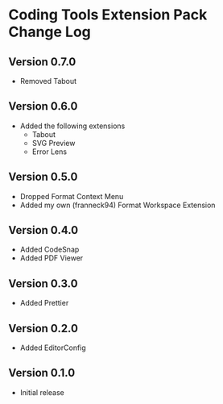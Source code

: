 # Coding Tools Extension Pack Change Log

## Version 0.7.0

- Removed Tabout

## Version 0.6.0

- Added the following extensions
  - Tabout
  - SVG Preview
  - Error Lens

## Version 0.5.0

- Dropped Format Context Menu
- Added my own (franneck94) Format Workspace Extension

## Version 0.4.0

- Added CodeSnap
- Added PDF Viewer

## Version 0.3.0

- Added Prettier

## Version 0.2.0

- Added EditorConfig

## Version 0.1.0

- Initial release
